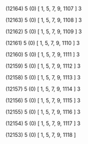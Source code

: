 (12164) 5 (0) [ 1, 5, 7, 9, 1107 ] 3 


(12163) 5 (0) [ 1, 5, 7, 9, 1108 ] 3 


(12162) 5 (0) [ 1, 5, 7, 9, 1109 ] 3 


(12161) 5 (0) [ 1, 5, 7, 9, 1110 ] 3 


(12160) 5 (0) [ 1, 5, 7, 9, 1111 ] 3 


(12159) 5 (0) [ 1, 5, 7, 9, 1112 ] 3 


(12158) 5 (0) [ 1, 5, 7, 9, 1113 ] 3 


(12157) 5 (0) [ 1, 5, 7, 9, 1114 ] 3 


(12156) 5 (0) [ 1, 5, 7, 9, 1115 ] 3 


(12155) 5 (0) [ 1, 5, 7, 9, 1116 ] 3 


(12154) 5 (0) [ 1, 5, 7, 9, 1117 ] 3 


(12153) 5 (0) [ 1, 5, 7, 9, 1118 ]  

